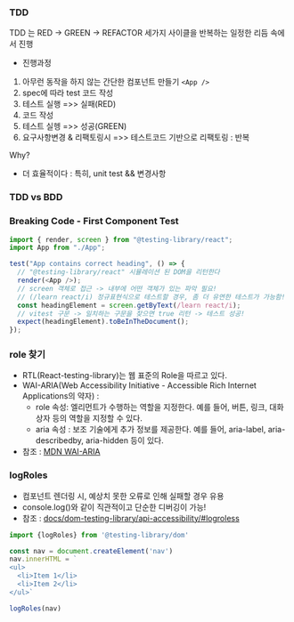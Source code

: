 ### TDD
TDD 는 RED → GREEN → REFACTOR 세가지 사이클을 반복하는 일정한 리듬 속에서 진행
- 진행과정
1) 아무런 동작을 하지 않는 간단한 컴포넌트 만들기 ```<App />```
2) spec에 따라 test 코드 작성
3) 테스트 실행 =>> 실패(RED)
4) 코드 작성
5) 테스트 실헹 =>> 성공(GREEN)
6) 요구사항변경 & 리팩토링시 =>> 테스트코드 기반으로 리팩토링
: 반복

Why?
- 더 효율적이다 : 특히, unit test && 변경사항

### TDD vs BDD


### Breaking Code - First Component Test
```ts
import { render, screen } from "@testing-library/react";
import App from "./App";

test("App contains correct heading", () => {
  // "@testing-library/react" 시뮬레이션 된 DOM을 리턴한다
  render(<App />);
  // screen 객체로 접근 -> 내부에 어떤 객체가 있는 파악 필요!
  // (/learn react/i) 정규표현식으로 테스트할 경우, 좀 더 유연한 테스트가 가능함!
  const headingElement = screen.getByText(/learn react/i);
  // vitest 구문 -> 일치하는 구문을 찾으면 true 리턴 -> 테스트 성공!
  expect(headingElement).toBeInTheDocument();
});
```

### role 찾기
- RTL(React-testing-library)는 웹 표준의 Role을 따르고 있다.
- WAI-ARIA(Web Accessibility Initiative - Accessible Rich Internet Applications의 약자) :
  - role 속성: 엘리먼트가 수행하는 역할을 지정한다. 예를 들어, 버튼, 링크, 대화 상자 등의 역할을 지정할 수 있다.
  - aria 속성 : 보조 기술에게 추가 정보를 제공한다. 예를 들어, aria-label, aria-describedby, aria-hidden 등이 있다.
- 참조 : [MDN WAI-ARIA](https://developer.mozilla.org/en-US/docs/Web/Accessibility/ARIA/Roles#aria_role_types)

### logRoles
- 컴포넌트 렌더링 시, 예상치 못한 오류로 인해 실패할 경우 유용
- console.log()와 같이 직관적이고 단순한 디버깅이 가능!
- 참조 : [docs/dom-testing-library/api-accessibility/#logroless](https://testing-library.com/docs/dom-testing-library/api-debugging/)
```ts
import {logRoles} from '@testing-library/dom'

const nav = document.createElement('nav')
nav.innerHTML = `
<ul>
  <li>Item 1</li>
  <li>Item 2</li>
</ul>`

logRoles(nav)
```

